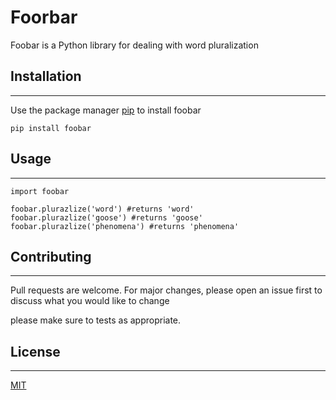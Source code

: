 # Foorbar

Foobar is a Python library for dealing with word pluralization

## Installation
---
Use the package manager [pip]() to install foobar

`pip install foobar`

## Usage
---
```
import foobar 

foobar.plurazlize('word') #returns 'word'
foobar.plurazlize('goose') #returns 'goose'
foobar.plurazlize('phenomena') #returns 'phenomena'
```

## Contributing
---
Pull requests are welcome. For major changes, please open an issue first to discuss what you would like to change

please make sure to tests as appropriate.

## License
---
[MIT]()
